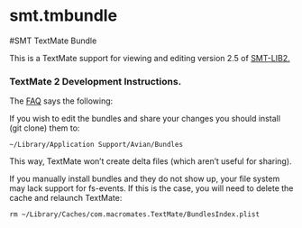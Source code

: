 # smt.tmbundle



#SMT TextMate Bundle

This is a TextMate support for viewing and editing version 2.5 of [SMT-LIB2.](http://smtlib.cs.uiowa.edu/papers/smt-lib-reference-v2.5-r150528.pdf)

### TextMate 2 Development Instructions.

The [FAQ](https://github.com/textmate/textmate/wiki/FAQ) says the following:


If you wish to edit the bundles and share your changes you should install (git clone) them to:
```
~/Library/Application Support/Avian/Bundles
```

This way, TextMate won’t create delta files (which aren’t useful for sharing).

If you manually install bundles and they do not show up, your file
system may lack support for fs-events. If this is the case, you will
need to delete the cache and relaunch TextMate:

```
rm ~/Library/Caches/com.macromates.TextMate/BundlesIndex.plist
```




